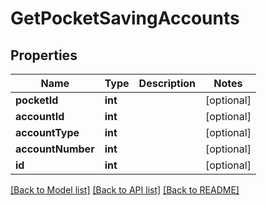 # GetPocketSavingAccounts

## Properties
Name | Type | Description | Notes
------------ | ------------- | ------------- | -------------
**pocketId** | **int** |  | [optional] 
**accountId** | **int** |  | [optional] 
**accountType** | **int** |  | [optional] 
**accountNumber** | **int** |  | [optional] 
**id** | **int** |  | [optional] 

[[Back to Model list]](../../README.md#documentation-for-models) [[Back to API list]](../../README.md#documentation-for-api-endpoints) [[Back to README]](../../README.md)


